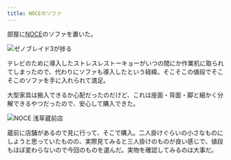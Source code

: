 ```yaml
---
title: NOCEのソファ
---
```

部屋に[NOCE](https://www.noce.co.jp/)のソファを置いた。

![](https://lh4.googleusercontent.com/6jG6QcqKJkiYUpSCNSz1VPoYossA26KVNKy3WFDI-2y93X5HhDgMfrMajybUoyHVs3qGZllWcKU_xkvxnwfqtY5PyQj3Pg2f6J5g_1twLv-cmTsboGwKT5_lHy_g7HCxfVK_azviNSeqF1L-KBd9Pz4 "ゼノブレイド3が捗る")

テレビのために導入したストレスレストーキョーがいつの間にか作業机に取られてしまったので、代わりにソファも導入したという経緯。そこそこの値段でそこそこのソファを手に入れられて満足。

大型家具は搬入できるか心配だったのだけど、これは座面・背面・脚と細かく分解できるやつだったので、安心して購入できた。

![](https://lh6.googleusercontent.com/YzAnSc4aZUmoVGXu9J6KRb2rJ-2V5fOrin2I3jyFBDlOJPJRHrQ1MdOPqEGnBTFNexhrEop4VsOdSEvotO-1bi3-AZt0OiXU4E5QMgX_CBNpPKCneWKK7hdo0yFhd6nfQ-VWzKRkOuWg68gpFcEw-oI "NOCE 浅草蔵前店")

蔵前に店舗があるので見に行って、そこで購入。二人掛けぐらいの小さなものにしようと思っていたものの、実際見てみると三人掛けのものが良い感じで、値段もほぼ変わらないので今回のものを選んだ。実物を確認してみるのは大事だ。
